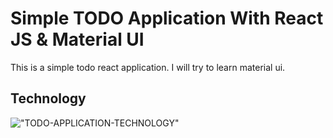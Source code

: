 # Simple TODO Application With React JS & Material UI

This is a simple todo react application. I will try to learn material ui.

## Technology

!["TODO-APPLICATION-TECHNOLOGY"](https://skillicons.dev/icons?i=react,materialui)